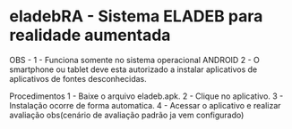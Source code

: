 # eladebRA - Sistema ELADEB para realidade aumentada 
OBS - 
1 - Funciona somente no sistema operacional ANDROID
2 - O smartphone ou tablet deve esta autorizado a instalar aplicativos de aplicativos de fontes desconhecidas.

Procedimentos
1 - Baixe o arquivo eladeb.apk.
2 - Clique no aplicativo.
3 - Instalação ocorre de forma automatica.
4 - Acessar o aplicativo e realizar avaliação
obs(cenário de avaliação padrão ja vem configurado)
